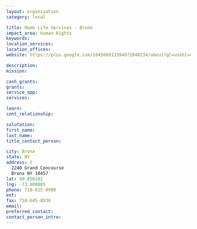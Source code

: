 ```yaml
---
layout: organization
category: local

title: Home Life Services - Bronx
impact_area: Human Rights
keywords: 
location_services: 
location_offices: 
website: https://plus.google.com/104566613394672040234/about?gl=us&hl=en

description: 
mission: 

cash_grants: 
grants: 
service_opp: 
services: 

learn: 
cont_relationship: 

salutation: 
first_name: 
last_name: 
title_contact_person: 

city: Bronx
state: NY
address: |
  2240 Grand Concourse    
  Bronx NY 10457
lat: 40.856281
lng: -73.900085
phone: 718-615-8900
ext: 
fax: 718-645-8938
email: 
preferred_contact: 
contact_person_intro: 
---
```


